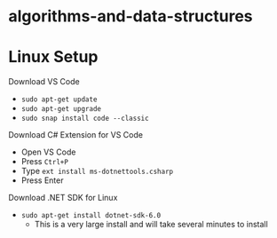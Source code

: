 # algorithms-and-data-structures

# Linux Setup

Download VS Code

- `sudo apt-get update`
- `sudo apt-get upgrade`
- `sudo snap install code --classic`

Download C# Extension for VS Code

- Open VS Code
- Press `Ctrl+P`
- Type `ext install ms-dotnettools.csharp`
- Press Enter

Download .NET SDK for Linux

- `sudo apt-get install dotnet-sdk-6.0`
  - This is a very large install and will take several minutes to install 